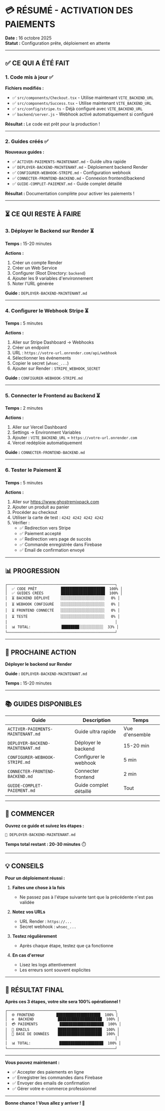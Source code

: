 # 💳 RÉSUMÉ - ACTIVATION DES PAIEMENTS

**Date :** 16 octobre 2025  
**Statut :** Configuration prête, déploiement en attente

---

## ✅ CE QUI A ÉTÉ FAIT

### **1. Code mis à jour** ✅

**Fichiers modifiés :**
- ✅ `src/components/Checkout.tsx` - Utilise maintenant `VITE_BACKEND_URL`
- ✅ `src/components/Success.tsx` - Utilise maintenant `VITE_BACKEND_URL`
- ✅ `src/config/stripe.ts` - Déjà configuré avec `VITE_BACKEND_URL`
- ✅ `backend/server.js` - Webhook activé automatiquement si configuré

**Résultat :** Le code est prêt pour la production !

---

### **2. Guides créés** ✅

**Nouveaux guides :**
- ✅ `ACTIVER-PAIEMENTS-MAINTENANT.md` - Guide ultra rapide
- ✅ `DEPLOYER-BACKEND-MAINTENANT.md` - Déploiement backend Render
- ✅ `CONFIGURER-WEBHOOK-STRIPE.md` - Configuration webhook
- ✅ `CONNECTER-FRONTEND-BACKEND.md` - Connexion frontend/backend
- ✅ `GUIDE-COMPLET-PAIEMENT.md` - Guide complet détaillé

**Résultat :** Documentation complète pour activer les paiements !

---

## ⏳ CE QUI RESTE À FAIRE

### **3. Déployer le Backend sur Render** ⏳

**Temps :** 15-20 minutes

**Actions :**
1. Créer un compte Render
2. Créer un Web Service
3. Configurer (Root Directory: `backend`)
4. Ajouter les 9 variables d'environnement
5. Noter l'URL générée

**Guide :** `DEPLOYER-BACKEND-MAINTENANT.md`

---

### **4. Configurer le Webhook Stripe** ⏳

**Temps :** 5 minutes

**Actions :**
1. Aller sur Stripe Dashboard → Webhooks
2. Créer un endpoint
3. URL : `https://votre-url.onrender.com/api/webhook`
4. Sélectionner les événements
5. Copier le secret (`whsec_...`)
6. Ajouter sur Render : `STRIPE_WEBHOOK_SECRET`

**Guide :** `CONFIGURER-WEBHOOK-STRIPE.md`

---

### **5. Connecter le Frontend au Backend** ⏳

**Temps :** 2 minutes

**Actions :**
1. Aller sur Vercel Dashboard
2. Settings → Environment Variables
3. Ajouter : `VITE_BACKEND_URL` = `https://votre-url.onrender.com`
4. Vercel redéploie automatiquement

**Guide :** `CONNECTER-FRONTEND-BACKEND.md`

---

### **6. Tester le Paiement** ⏳

**Temps :** 5 minutes

**Actions :**
1. Aller sur https://www.ghostremixpack.com
2. Ajouter un produit au panier
3. Procéder au checkout
4. Utiliser la carte de test : `4242 4242 4242 4242`
5. Vérifier :
   - ✅ Redirection vers Stripe
   - ✅ Paiement accepté
   - ✅ Redirection vers page de succès
   - ✅ Commande enregistrée dans Firebase
   - ✅ Email de confirmation envoyé

---

## 📊 PROGRESSION

```
┌─────────────────────────────────────────────────┐
│  ✅ CODE PRÊT           ████████████████████  100% │
│  ✅ GUIDES CRÉÉS        ████████████████████  100% │
│  ⏳ BACKEND DÉPLOYÉ     ░░░░░░░░░░░░░░░░░░░░   0% │
│  ⏳ WEBHOOK CONFIGURÉ   ░░░░░░░░░░░░░░░░░░░░   0% │
│  ⏳ FRONTEND CONNECTÉ   ░░░░░░░░░░░░░░░░░░░░   0% │
│  ⏳ TESTÉ               ░░░░░░░░░░░░░░░░░░░░   0% │
│                                                 │
│  📊 TOTAL:              ████████░░░░░░░░░░░  33% │
└─────────────────────────────────────────────────┘
```

---

## 🎯 PROCHAINE ACTION

**Déployer le backend sur Render**

**Guide :** `DEPLOYER-BACKEND-MAINTENANT.md`

**Temps :** 15-20 minutes

---

## 📚 GUIDES DISPONIBLES

| Guide | Description | Temps |
|-------|-------------|-------|
| `ACTIVER-PAIEMENTS-MAINTENANT.md` | Guide ultra rapide | Vue d'ensemble |
| `DEPLOYER-BACKEND-MAINTENANT.md` | Déployer le backend | 15-20 min |
| `CONFIGURER-WEBHOOK-STRIPE.md` | Configurer le webhook | 5 min |
| `CONNECTER-FRONTEND-BACKEND.md` | Connecter frontend | 2 min |
| `GUIDE-COMPLET-PAIEMENT.md` | Guide complet détaillé | Tout |

---

## 🚀 COMMENCER

**Ouvrez ce guide et suivez les étapes :**

```
📘 DEPLOYER-BACKEND-MAINTENANT.md
```

**Temps total restant : 20-30 minutes** ⏱️

---

## 💡 CONSEILS

**Pour un déploiement réussi :**

1. **Faites une chose à la fois**
   - Ne passez pas à l'étape suivante tant que la précédente n'est pas validée

2. **Notez vos URLs**
   - URL Render : `https://...`
   - Secret webhook : `whsec_...`

3. **Testez régulièrement**
   - Après chaque étape, testez que ça fonctionne

4. **En cas d'erreur**
   - Lisez les logs attentivement
   - Les erreurs sont souvent explicites

---

## 🎉 RÉSULTAT FINAL

**Après ces 3 étapes, votre site sera 100% opérationnel !**

```
┌─────────────────────────────────────────────────┐
│  🌐 FRONTEND          ████████████████████  100% │
│  ⚙️  BACKEND           ████████████████████  100% │
│  💳 PAIEMENTS          ████████████████████  100% │
│  📧 EMAILS             ████████████████████  100% │
│  💾 BASE DE DONNÉES    ████████████████████  100% │
│                                                 │
│  📊 TOTAL:             ████████████████████  100% │
└─────────────────────────────────────────────────┘
```

---

**Vous pouvez maintenant :**
- ✅ Accepter des paiements en ligne
- ✅ Enregistrer les commandes dans Firebase
- ✅ Envoyer des emails de confirmation
- ✅ Gérer votre e-commerce professionnel

---

**Bonne chance ! Vous allez y arriver ! 💪**

